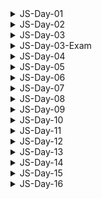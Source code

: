 <details>
<summary>JS-Day-01</summary>

### Topic:

- Setting Up Your Code Editor
- Introduction to JavaScript
- Linking a JavaScript File
- Variables
- Problem - 01:
- Data Types
- let, const and var
- Basic Operators
- Operator Precedence
- Problem - 02

### Linking JS file:

- normally at the end of body
- but sometimes required at top

```html
<!DOCTYPE html>
<html lang="en">
<head>
    <meta charset="UTF-8">
    <meta http-equiv="X-UA-Compatible" content="IE=edge">
    <meta name="viewport" content="width=device-width, initial-scale=1.0">
    <title>Document</title>
</head>
<body>
    
    <script src="./script.js"></script>
</body>
</html>
```

### Variable Naming

- variable naming should not start with Capital or any keyword

```jsx
// let Person = "Almin";
// let function = 10;
```

JavaScript has two main types of data: primitive and complex.

### JavaScript has six primitive data types:

- Boolean
- Null
- Undefined
- Number
- String
- Symbol (added in ECMAScript 6)

### Complex data types are:

- Object
- Array
- Function
- Date
- RegExp
- Error
- Map
- Set
- WeakMap
- WeakSet
- ArrayBuffer
- SharedArrayBuffer
- DataView
- Typed Arrays

### Re-assign or mutate (let)

```jsx
let isJsFun;
console.log(isJsFun)

// re-assign or mutate 
isJsFun = true;
console.log(isJsFun);
```

### If a variable declare with cost it can’t be undefined and it cant be re-assign

```jsx
const isJsFun; //error
```

### Variable should not declare without keyword

```jsx
name = "Tansen"; //should not use like this when declaring
```

</details>

<details>
<summary>JS-Day-02</summary>
    
### Topic:

- Different Operations in JS

### Math Operations

```jsx
const currentYear = 2023;
const ageTumpa = currentYear - 1998;
const ageRahat = currentYear - 1996;
console.log(ageTumpa, ageRahat);
```

### String operation

```jsx
const first_name = "Alahi";
const last_name = "Tansen";
console.log(first_name + " " + last_name);

const bikeBrand = "Yamaha";
const bikeModel = "MT5";
const fullBikeName = bikeBrand + " " + bikeModel;
console.log(fullBikeName);
```

### Assignment operator

```jsx
let number = 20 + 10;
number = number + 5;
number -= 10;
console.log(number);
```

### Operator precedence

```jsx
console.log(2023>2002+16);
```

### Template literals

```jsx
const name = "Tansen"
const age=21
const job="student"
const bio="My name is "+name+"."+" I am "+age+" years old."+"I am a "+job+"."
console.log(bio);

//now with template literals
const bio2=`My name is ${name}. I am ${age} years old.I am a ${job}.`
console.log(bio2);
console.log(`I
am 
Tansen`);
```

### Conditionals or control structure

```jsx
const birthYear=1995;
if(birthYear<=1999){
console.log("You are a 90's kid");
}else{
console.log("You are not a 90's kid");
}
```

### Type conversion(manually) and coercion(automatically)

```jsx
const inputYear=1995
console.log(inputYear+10);

const inputYear2="1995"
console.log(inputYear2+10); //coercion(automatically) 10 will become string

console.log(inputYear2-10); //coercion(automatically) 10 will become number
```

### Game

```jsx
let a="1"+1
a-=1
console.log(a);
```

</details>

<details>
<summary>JS-Day-03</summary>

### Topic:

- Truthy and Falsy Value
- Equality operators
- Condition
- AND OR
- Switch Case
- Ternary operator

### Truthy & Falsy Value

- There are 5 falsy value
    - `0`
    - `””`
    - `undefined`
    - `null`
    - `NaN`

```jsx
// Truthy & Falsy Value
console.log(Boolean(0));
console.log(Boolean(""));
console.log(Boolean(undefined));
console.log(Boolean(null));
console.log(Boolean(NaN));
console.log(Boolean(1));
```

- All others are Truthy value

### Equality operators

- `=` —> Assign
- `==` or `===` —> equality
- `! =` or `! ==` —> not equal
- JS doesn’t type coercion, strict
- All time use `===` , it will check strictly

```jsx
// Equality operators
const age = "20";
if (age === 20) {
    console.log("You are adult"); //when "=="
} else {
    console.log("You are too young"); //when "==="
}
```

### Nested Condition

when inside a condition and it does not match it will stop there or `else` will execute if `else` is define

```jsx
if (testAge === 18) {
    if (testNID) {
        if (testPassport) {
            console.log(`your age: ${testAge}, applicable for this job.`);
        }
    } else {
        console.log(`Absent!`);
    }

} else if (testAge !== 18) {
    if (testBirthReg) {
        console.log(`your age: ${testAge}, and you're note applicable. `);
    } else {
        console.log(`Absent!`);
    }
} else {
    console.log(`Absent!`);
}
```

### Leap year (AND OR)

```jsx
let year = 2024;
if (year % 400 === 0 || (year % 4 === 0 && year % 100 !== 0)) {
    console.log(`${year} is a leap year.`);
} else {
    console.log(`${year} is not a leap year.`);
}
```

### Switch case

```jsx
const day = "sunday";

switch (day) {
    case "saturday":
        console.log("No Class!");
        break;
    case "sunday":
        console.log("Class!!");
        break;
    case "monday":
        console.log("No Class");
        break;
    case "tuesday":
    case "wednesday":
        console.log("No Class!!");
        break;
    case "thursday":
    case "friday":
        console.log("Class!!");
        break;
    default:
        console.log("Not a valid day");
        break;
}
```

### Ternary Operator

```jsx
const a=2;
const b=3;
let c;

a>b?c=a+b : c=b-a;
console.log(c);
```

</details>

<details>
<summary>JS-Day-03-Exam</summary>

### Type Conversion vs Type Coercion

```jsx
// Type conversion - Manual conversion
const myNumber = "10"
console.log(Number(myNumber));

// Type coercion -  Automatic conversion
const myNumber2 = "10"
console.log(myNumber2 / 2);
```

### if.. else if.. else

- Single condition execute

### if.. if.. else

- Multiple condition execute

### Undefined vs Null

- `let age;` —> undefined
- `let age = null;` —> Null (show as object)

</details>

<details>
<summary>JS-Day-04</summary>

### Topic:

- Strict mode
- Function in JS

### Strict mode

```jsx
"use strict";

const private =20;
const interface = "audio"
console.log(private);
```

### Function: 3 ways of creating function

- Function declarations
- Function expressions
- Arrow function

Function declarations

```jsx
function sumTwo(num1,num2){
    const sum = num1+num2
    console.log(sum);
}
sumTwo(3,4)
```

</details>

<details>
<summary>JS-Day-05</summary>

### Topic:

- Three way of creating function

### Function declarations

```jsx
// function declarations
function addThreeNum(num1, num2, num3) {
    const sum = num1 + num2 + num3;
    console.log(sum);
}
addThreeNum(2, 3, 4);
```

### Function expressions

```
// function expression
const juiceFactory = function (apples,oranges){
    const juice = (apples*oranges)/2
    return `${juice} Juice is ready using ${apples} apples and ${oranges} oranges. 🥤`
}
console.log(juiceFactory(10,20));
```

### Arrow function

```jsx
// arrow functions
const addTwoNum = (num1, num2) =>{
    const sum = num1 + num2;
    console.log(sum);
}
addTwoNum(2, 3);

const ageCalc = (birthYear)=>2023-birthYear;
console.log(ageCalc(2001));

const heroMaker = (heroAge,heroSkill)=>{
    if (heroAge>=18 && heroSkill){
        return "You can be a hero."
    }else{
        return "You can't be a hero"
    }
}
console.log(heroMaker(21,true));
```

</details>

<details>
<summary>JS-Day-06</summary>

### Topic:

- Function calling function

### Function calling function

```jsx
function technicalTest(ramF,cpuC){
    const dramState = ramFreqTest(ramF)
    const cpuState = cpuTurbo(cpuC)
    return `${dramState} and ${cpuState}`

}

console.log(technicalTest(2400,1.8));

function ramFreqTest(ramFreq){
    return ramFreq>=2620?"DDR4":"DDR3"
}

function cpuTurbo(cpuClock){
    return cpuClock>=3.1?"1800rpm":"1400rpm"
}
```

</details>

<details>
<summary>JS-Day-07</summary>

### Topic:

- Array
- Array methods
- Function revision
- Side effect calculation
- Currying function
- Anonymous function
- Objects

### Two way of creating array

- Literal syntax
- Array function

```jsx
// array (literal systax)
const friend = ['Shohan', 'Badhon', 'Eklas', 'Nasim'];

const years = [1991, 1993, 1995, 1999];

// array (array function)
const years2 = new Array(2001, 2003, 2005, 2009);
```

### Array methods

```jsx
// array length 
console.log(friend.length);

// push - add element at the end
const lastBenchers = ['Shohan', 'Shuvo', 'Abdullah', 'Fahim'];

lastBenchers.push('Abir');

console.log(lastBenchers);

// unshift - add element at the beginning
lastBenchers.unshift('Tansen');
console.log(lastBenchers);

// pop - remove element at the end
lastBenchers.pop();
console.log(lastBenchers);

// shift - remove element at the beginning
lastBenchers.shift();
console.log(lastBenchers);

// indexOf - finding element by name 
console.log(lastBenchers.indexOf('Shuvo'));

// includes - if it present in array or not boolean
console.log(lastBenchers.includes('Tansen'));
```

### Currying Array

```jsx
// currying function
function  multi(a){
    return function(b){
        return function(c){
            return function(d){
                return function(e){
                    return a*b*c*d*e
                }
            }
        }
    }
}

console.log(multi(5)(4)(3)(2)(1));
```

### Currying function to arrow function (lambda function)

```jsx
// lamda calculus or lamda function declarations
const multiPro = (a) => (b) => (c) => (d) => (e) => a * b * c * d * e;
console.log(multiPro(5)(4)(3)(2)(1));
```

### Object

```jsx
//object
const student = {
    firstName : "Arafat",
    lastName : "Rahman",
    age:19,
    job:"Programmer",
    firends:["Rahim","Karim","Nishi"],
    isGoodAtGame:true,
}
// finding properties using two methods (dot and bracket)

console.log(student.age);
console.log(student.firends[2]);

console.log(student["firstName"]);
```

</details>

<details>
<summary>JS-Day-08</summary>

### Topic:

- Array revision
- Mutate (reassign)
- Creating object
- Creating method
- This
- Reference
- For loop
- continue - break
- loop inside a loop
- while loop

### Array Revision

```jsx
// array literal
const odd = [1, 3, 5, 7, 9];
console.log(odd);

// array function
const even = new Array(2, 4, 6, 8);
console.log(even);

console.log(odd[3]);
console.log(even[3]);

console.log(odd.length);
console.log(odd[odd.length - 1]);
```

### Mutate (reassign)

```jsx
// mutate
const odd = [1, 3, 5, 7, 9];
odd[2] = 55;
console.log(odd);
```

### Object creating

```jsx
const student = {
    firstName: "Nesnat",
    lastName: "Ahmad",
    birthYear: 2001,

    calcAge: function () {
        return 2023 - student.birthYear; //what if student name changed? so this can be used to solve that problem
    },
};
console.log(student.calcAge());
```

### Method & This

```jsx
const student2 = {
    firstName: "Nesnat",
    lastName: "Ahmad",
    birthYear: 2005,

    calcAge: function () {
        return 2023 - this.birthYear; //using this
    },
    greetings: function () {
        return `Hello, ${this.firstName}`;
    },
};
console.log(student2.calcAge());
console.log(student2.greetings());
```

### For Loop

```jsx
// for loop
for (let i = 1; i <= 20; i++) {
    console.log(`Step ${i}`);
}

const namesArray = ["Alice", "Bob", "Charlie", "David", "Emma", "Frank", "Grace",
    ["Mina", "Tina", "Rina", "Parina"],
    true,
    "Dancer"
];
for (let i = 0; i < namesArray.length; i++) {
    console.log(namesArray[i]);
}

const evenNumbers = [2, 4, 6, 8, 10, 12, 14, 16, 18, 20];
let sum = 0;
for (let i = 0; i < evenNumbers.length; i++) {
    sum += evenNumbers[i];
}
console.log(sum);

const arr = [10, true, 21, "a", "b", false, 55, true, "x"];
const arr2 = [];

for (let i = 0; i < arr.length; i++) {
    arr2.push(arr[i]);
}
console.log(arr2);

const years = [1994, 1996, 1998, 2001, 1993, 1995];

const ages = [];

for (let i = 0; i < years.length; i++) {
    ages.push(2023 - years[i]);
}
console.log(ages);
```

### continue and break

```jsx
console.log("Continue");
for (let i = 0; i < arr.length; i++) {
    if (typeof arr[i] === "string") {
        continue;
    }
    console.log(arr[i], typeof arr[i]);
}

console.log("Break");
for (let i = 0; i < arr.length; i++) {
    if (typeof arr[i] === "string") {
        break;
    }
    console.log(arr[i], typeof arr[i]);
}
```

### loop inside a loop

```jsx
for (let i = 1; i <= 10; i++) {
    console.log(`Step ----------- ${i}`);
    for (let j = 1; j <= i; j++) {
        console.log(`Run --${j}`);
    }
}

// Star pattern 
let n = 5;
let star = "";
for (let row = 1; row <= n; row++) {
    for (let col = 1; col <= n; col++) {

        star += "*";
    }
    star += "\n";
}
console.log(star);
```

### While Loop

```jsx
// while loop 
let i=0
const arr3 = [10,20,30,40,50]
while(i<arr3.length){
    console.log(arr3[i]);
    i++
}
```

</details>

<details>
<summary>JS-Day-09</summary>

### Topic:

- JavaScript Fundamental Recap
- Previous (01 - 08) day revision

</details>

<details>
<summary>JS-Day-10</summary>

### Topic:

- NodeJS installation
- Live server
- Think as a programmer
- Debug a program
- JavaScript definition
- Features of JS
- JS Engines
- V8 Engine

### NodeJS installation

### Live server

install live-server

```jsx
npm install live-server -g
```

run live server

```jsx
live-server
```

### Think as a programmer

- Define problem
- What is the input and output of that problem
- What I need to solve that problem

```jsx
// given an array of positive numbers "arr", find total sum of all elements

// strategy:
//input array / posivite integer >0 / arr 
//output : sum / all elements from the array
//1. declare a container
//2. read all element for loop
//3. container that will hold the sum

function summation(arr) {
    let sum = 0;
    for (let i = 0; i < arr.length; i++) {
        sum += arr[i];
    }
    return sum;
}

const arr = [5,2,4,1,3,5,6,9]

console.log(summation(arr));
```

### JavaScript definition

Simple definition

> JavaScript is a high level object oriented interpreted multi paradigm programming language.
> 

Brief definition

> JavaScript is a high level, prototype based, object oriented, multi-paradigm, interpreted or just-in-time (JIT) compiled, dynamic, single threaded, garbage collected, programming language with first class functions and non-blocking event loop concurrency model.
> 

### Features of JS

1. `High-level`: JavaScript is a high-level programming language, which means that it provides abstractions and features that simplify programming and hide low-level details from the programmer.
2. `Prototype-based`: JavaScript uses a prototype-based inheritance model, where objects inherit properties and methods from other objects. This allows for easy reuse and extensibility of existing code.
3. `Object-oriented`: JavaScript supports object-oriented programming (OOP) concepts like encapsulation, inheritance, and polymorphism through its prototype-based approach.
4. `Multi-paradigm`: JavaScript is a multi-paradigm language, which means that it supports several different programming styles, including object-oriented, functional, and imperative programming.
    
    Procedural Programming:
    
    - Based on the concept of procedures or routines that perform specific tasks.
    - Uses a step-by-step approach to problem-solving.
    - Focuses on solving problems through procedures or functions that operate on data.
    - Does not emphasize the use of objects and classes.
    
    Object-Oriented Programming (OOP):
    
    - Based on the concept of objects, which can contain data and methods to operate on that data.
    - Encapsulates data and behavior within objects, promoting modularity and code reusability.
    - Emphasizes concepts like inheritance, polymorphism, and encapsulation.
    - Allows for the creation of complex applications by breaking them down into smaller, more manageable objects.
    
    Functional Programming:
    
    - Based on the concept of functions, which are used to transform data and solve problems.
    - Treats computation as the evaluation of mathematical functions and avoids changing state and mutable data.
    - Emphasizes immutability, purity, and higher-order functions.
    - Promotes the creation of small, reusable functions that can be composed together to solve larger problems.
5. `Interpreted or JIT compiled`: JavaScript can be either interpreted, meaning that code is executed on-the-fly, or just-in-time (JIT) compiled, where code is compiled at runtime for faster execution.
6. `Dynamic`: JavaScript is a dynamically-typed language, which means that variables can change types at runtime, making it easier to write flexible code.
7. `Single-threaded`: JavaScript is single-threaded, meaning that it only has one execution thread.
8. `Garbage-collected`: JavaScript automatically manages memory using garbage collection, which frees up memory for objects that are no longer being used.
9. `First-class functions`: Functions in JavaScript are first-class citizens, which means that they can be passed around as arguments and returned from other functions like any other value.
10. `Blocking event loop concurrency model`: JavaScript uses a non-blocking event loop concurrency model, which allows for asynchronous programming using callbacks, promises, and async/await. This means that long-running tasks can be executed in the background without blocking the main thread.

### JS Engines

- `V8`: This is Google's high-performance JavaScript engine which is used in the Chrome web browser and Node.js.
- `SpiderMonkey`: This is Mozilla's JavaScript engine which is used in Firefox web browser and various other Mozilla projects, Brave browser.
- `JavaScriptCore`: This is Apple's JavaScript engine which is used in Safari web browser, as well as other Apple products like macOS and iOS.
- `Chakra`: This is Microsoft's JavaScript engine which is used in Edge web browser and various other Microsoft products.
- `Nashorn`: This is Oracle's JavaScript engine which is used in Java Virtual Machine (JVM) for executing JavaScript code.
- `Rhino`: This is an open-source JavaScript engine written in Java, developed by the Mozilla Foundation. It is used in various web application servers, such as Apache Tomcat.
- `Duktape`: This is a lightweight, embeddable JavaScript engine written in C. It is often used in embedded systems or IoT devices.
- `JerryScript`: This is another lightweight, embeddable JavaScript engine written in C. It is specifically designed for resource-constrained devices and is used in many IoT applications

### V8 Engine

- `Call Stack`: The call stack is a data structure used to keep track of function calls in a program. When a function is called, a new frame is added to the top of the call stack to represent that function's execution context. As functions return, their frames are removed from the stack.
- `Heap`: The heap is the memory area where objects are allocated and stored in a JavaScript program. The V8 engine uses a generational garbage collector to manage the heap. Objects that are no longer referenced by the program are automatically marked for garbage collection and their memory is reclaimed.
- `Function Execution`: When a function is executed in V8, a new frame is added to the call stack with the function's local variables and arguments. As the function executes, it may create new objects that are stored in the heap. When the function returns, its frame is removed from the stack and any objects it created are eligible for garbage collection if they are no longer referenced.
- `Memory Management`: V8 manages memory allocation using a combination of stack and heap memory. Stack memory is used to store primitive data types like numbers and Booleans as well as function call frames. Heap memory is used to store larger objects and data structures like arrays and objects.

</details>

<details>
<summary>JS-Day-11</summary>

### Topic:

- Scoping
- Scope chain
- Hosting
- Temporal Dead Zone(TDZ)
- This keyword
- Referencing the same memory when copying

### Scoping

Space or area or environment in which a certain variable is declared

- Global scope
- Function scope
- Block scope

Global scope

```jsx
const herName = "Tumpa"; //global scope
```

Function scope

```jsx
function doMath(x, y) {
    const sum = x + y; // function scope 
    return sum;
}
```

Function scope as block scope

If use `use strict` all function will be block scope

```jsx
"use strict"
function doMath(x, y) {
    const sum = x + y; // block scope 
    return sum;
}
console.log(doMath(2, 3));
```

Block scope

```jsx
if (herName === "Tumpa") {
    const herName = "Rebecca"; //block scope
    console.log(herName);
} else {
    console.log(herName);
}
```

### Scope chain

- `Scope` - Space or area or environment in which a certain variable is declared
- `Scope of a variable`  - Where the variable is being access, accessible area of that variable
- `var` is function scope
- Every Scope connected through chain.
- Scope chain works —> child to  parent
- Parent function can’t access child variable
- Child variable can access parent variable (inner to outer)

### Hoisting

Accessing variable right before its declaration

- function declaration
- var variable

`let`,`const` not hoisting supported , It is Temporal Dead Zone(TDZ) when trying to accessing variable right before its declaration.

Temporal Dead Zone(TDZ) Level:

TDZ level 0:

```jsx
function second() {
        const job = "Programmer";
        console.log(`${myName} is a ${age} years old ${job}.`);
    }
```

TDZ level 01:

```jsx
function second() {
        console.log(1);
        const job = "Programmer";
        console.log(`${myName} is a ${age} years old ${job}.`);
    }
```

TDZ level 02:

```jsx
function second() {
        console.log(1);
        console.log(2);
        const job = "Programmer";
        console.log(`${myName} is a ${age} years old ${job}.`);
    }
```

TDZ level n:

```jsx
function second() {
        console.log(1);
        console.log(2);
        const job = "Programmer";
        console.log(`${myName} is a ${age} years old ${job}.`);
    }
```

TDZ level when there is function:

```jsx
function second() {
        function five(){
            console.log(2n^3);
        }
        function four(){
            console.log(2n^2);
        }
        function third){
            console.log(2n^1);
        }
        const job = "Programmer";
        console.log(`${myName} is a ${age} years old ${job}.`);
    }
```

### This keyword

What ever object is calling by `calAge` , `this` will follow that

```jsx
const tumpaObj = {
    fullName :"Tumpa",
    birthYear :1996,

    calAge: function(){
        console.log(this);
       return 2023 - this.birthYear
    },

};
console.log(tumpaObj.calAge());
console.log(this);
```

### Referencing the same memory when copying

`sabrinaObj.fullName` is changed but `tumpaObj.fullName` also gonna change

```jsx
const tumpaObj = {
    fullName :"Tumpa",
    birthYear :1996,

    calAge: function(){
        
       return 2023 - this.birthYear
    },

};
const sabrinaObj = tumpaObj
sabrinaObj.fullName = "Sabrina"
console.log(sabrinaObj,tumpaObj);
```

Arrow function does not have this keyword functionalities

```jsx
const computer = {
    clockSpeed: 3.9,

    // turboFan: function () {
        // console.log(this);
    //     return this.clockSpeed * 99;
    // },
    turboFan: () => {
        console.log(this); // this will ppoint to window
        return this.clockSpeed * 99;
    },
};

console.log(computer.turboFan());
```

</details>

<details>
<summary>JS-Day-12</summary>

### Topic:

- Closures
- DOM tree
- DOM manipulation

### Closures

A closure gives a function access to all variables of its parent function, even after that fuinction has returned.

```jsx
function regrigerator() {
    let coke = 6;

    return function() {
        coke--;
        console.log(`${coke} coke`);
    };
}
const drink = regrigerator();
drink()
```

### DOM manipulation

- Selecting elements
- Styling elements
- Creating elements
- Node traversals
- Event handlers

Selecting elements 

```jsx
// 1. selecting elements 
//id -- fast / rarely
const title = document.getElementById("main-heading");
const secondTitle = document.getElementById("second-heading");
console.log(title);
console.log(secondTitle);

// class
const country = document.getElementsByClassName("country");
console.log(country);

// tag name 
const input = document.getElementsByTagName("input");
console.log(input);

// Quary selector -- mostly used
const title2 = document.querySelector("#main-heading"); //id
console.log(title2);
const btn = document.querySelector(".btn"); //class
console.log(btn);
const h2 = document.querySelector("h2"); //tag
console.log(h2);

// Quary selector all
const country2 = document.querySelectorAll(".country");
console.log(country2);
```

Styling elements 

```jsx
/ 2. styling elements 
const title3 = document.querySelector("#main-heading");
title3.style.color = "crimson";
title3.style.backgroundColor = "black";
title3.style.fontSize = "3rem";

const countries = document.querySelectorAll(".country");
for (let i = 0; i < countries.length; i++) {
    countries[i].style.color = "hotpink";
    countries[i].style.fontSize = "2rem";
}
```

Creating elements 

```jsx
// 3. creating elements 
const ul = document.querySelector("ul");

const li = document.createElement("li");
li.textContent = "India";

//append

// ul.append(li)
// ul.appendChild(li)
// ul.insertAdjacentElement('afterbegin',li)
ul.insertAdjacentElement('beforeend', li);

const firstCountry = document.querySelector(".country");
firstCountry.textContent = "BD";
console.log(firstCountry);

// set attribute 
const h1 = document.querySelector("#main-heading");
h1.setAttribute("class", "main-headline");
h1.setAttribute("width", "300px");
h1.removeAttribute("class");
h1.removeAttribute("width");

// class 
h1.classList.add("main-heading", "first-country");
h1.classList.remove("main-heading");

const a = 10;
if (a === 10) h1.classList.toggle("main-heading");
```

Node traversals

```jsx
/ 4. node traversals 
const ul2 = document.querySelector("ul");
console.log(ul2.parentElement);
console.log(ul2.parentNode);
console.log(ul2.childNodes);
console.log(ul2.children);
```

Event handlers (it will be added on button where clicked) - higher order function (which can take callback function as argument)

```jsx
// 5. event handlers (it will be added on button where clicked) - higher order function (which can take callback function as argument)
const btn2 = document.querySelector(".btn");
const input2 = document.querySelector(".input");
const ul3 = document.querySelector("ul");

btn2.addEventListener('click', function () {
    const li = document.createElement("li");
    li.classList.add("country");
    li.textContent = input2.value; //always string
    ul.append(li);
    input2.value = "";
})
```

</details>

<details>
<summary>JS-Day-13</summary>

### Topic:

- DOM simple project
    - Modal window project
    - Guess my number project

</details>

<details>
<summary>JS-Day-14</summary>

### Topic:

- Data Structures & EXNEXT & Modern operators
- Destructuring arrays
- Switching variable
- Store return value
- Nested destructuring
- Default values
- Destructuring object
- Changing object name
- Object default value
- Mutating variables
- Nested object
- Spread operators
- Copying object

### Notes

- Iterables: `arrays`,`strings`,`maps`,`sets`
- Not iterable : `objects`
- Map : There are two map, map it self is data structure and map array method

### Destructuring arrays

```jsx
// destructuring arrays 
// old way
const arr = [1, 2, 3];
const a = arr[0];
const b = arr[1];
const c = arr[2];

// new way 
const [x, y, z] = arr;
console.log(x, y, z);

const arr2 = [5, 6, 7];
const [m, n, o] = arr2;
console.log(m,n,o);
```

### Switching variable

```jsx
// Switching variable 
// old way 
let first = 10;
let second = 20;
let temp = first;
first = second;
second = temp;
console.log(first, second);

// new way 
[first,second]=[second,first]
console.log(first, second);
```

### Store return value

```jsx
const resturant = {
    name: "Burger House 420",
    location: "Puran Dhaka,Dhaka,Bangladesh",
    categories: ["Italian", "Vegeterian", "Local", "Organic"],
    starterMenu: [
        "Chicken Cheese Burger",
        "Beef Burger",
        "Garlic Bread",
        "Italian Spicy Pasta",
        "Bagdadi Shahi Biriyani",
        "Mexican Chilli Chicken",
    ],
    mainMenu: ["Burger", "Pizza", "Fajita", "French Fries"],
    openingHours: {
        sun: {
            open: 10,
            close: 22
        },
        fri: {
            open: 9,
            close: 23
        },
        wed: {
            open: 11,
            close: 22
        },
    },

    order:function(starterIndex,mainIndex){
        return [this.starterMenu[starterIndex],this.mainMenu[mainIndex]]
    }
};

// Store return value
const [firstOrder,secondOrder]=resturant.order(2,0)
console.log(firstOrder,secondOrder);
```

### Nested destructuring

```jsx
//nested destructuring
const nested = [2,4,[5,6]]
const [i,j,[k,l]]=nested
console.log(i,j,k,l);
```

### Default values

```
//default values
const arrNew = [10,30]
const[p=1,q=1,r=1,s=1]=arrNew
console.log(p,q,r,s);
```

### Destructuring object

```jsx
//destructuring object
const { categories, mainMenu, starterMenu } = resturant;
console.log(categories, mainMenu, starterMenu);
```

### Changing object name

```jsx
// changing object name 
const { name: resturantName, location, openingHours } = resturant;
console.log(resturantName, location, openingHours);

const { sun: sunday, wed: wednesday, fri: friday } = resturant.openingHours;
console.log(sunday, wednesday, friday);
```

### Object default value

```jsx
// object default value 
const { mainNai = [] } = resturant;
console.log(mainNai);
```

### Mutating variables

```jsx
// mutating variables 
let f = 100;
let g = 200;

const obj = { f: 20, g: 30 };
({ f, g } = obj);
console.log(f, g);
```

### Nested object

```jsx
// nested object
const tumpa = {
    friends:{
        first2:"Sabrina",
        second2:"Shohan",
    },
}
// const {first2,second2} = tumpa.friends
const {friends:{first2,second2}} = tumpa
console.log(first2,second2);
```

### Destructuring object 2

```jsx
// destructuring object 2
resturant.orderDelivery({
    starterIndex:2,
    mainIndex:0,
    time: "06:20 PM",
    address: "Uttara,Dhaka",

})

resturant.orderDelivery({
    starterIndex:1,
    address:"Dhanmondi 27"
})
```

### Spread operators

```jsx
// spread operators(...arr)
const arr3 = [33, 44, 55, 66];
const badArrCopy = [11, 22, arr3[0], arr3[1], arr3[2], arr3[3]];
console.log(badArrCopy);

const goodArrCopy = [11, 22, ...arr3];
console.log(goodArrCopy);

const newMenu = [...resturant.mainMenu, "Noodles", "Ramen"];
console.log(newMenu);

// copy array 
const mainMenuCopy = [...resturant.mainMenu];
console.log(mainMenuCopy);

// join array 
const allFoods = [...resturant.mainMenu, ...resturant.starterMenu];
console.log(allFoods);

// iterables: arrays,strings,maps,sets 
// object not iterable

const gameName = "Callof Duty: Modern Warfare";
console.log(...gameName, " ", "2022");
const str = "Tansen";
console.log(...str);
// console.log(`My name is ${...str}`); //error

const ingredients = ["Tomato", "Chicken", "Letture"];
resturant.orderBurger(...ingredients);
```

### Copying object

```jsx
// copying objects 
// old way (both will share same memory location)
const newRestaurant = resturant;
newRestaurant.name = "Burger Remix"
console.log(resturant);
console.log(newRestaurant);

// new way 
const newRestaurant = { ...resturant, founder: "Amzad" };
newRestaurant.name = "Burger Remix";
console.log(resturant);
console.log(newRestaurant);
```

</details>

<details>
<summary>JS-Day-15</summary>

### Topic:

- Rest pattern and parameters
- Short circuiting
- Nullish coalescing operator
- Logical assignment operators
- For of
- Optional chaining
- Looping object
- Sets
- Object in new way
- Enhanced object literals

### Rest pattern and parameters

- Rest pattern and parameters - left side of = sign
- Spread - right side of = sign

Destructuring

```jsx
"use strict";

const resturant = {
    name: "Burger House 420",
    location: "Puran Dhaka,Dhaka,Bangladesh",
    categories: ["Italian", "Vegeterian", "Local", "Organic"],
    starterMenu: [
        "Chicken Cheese Burger",
        "Beef Burger",
        "Garlic Bread",
        "Italian Spicy Pasta",
        "Bagdadi Shahi Biriyani",
        "Mexican Chilli Chicken",
    ],
    mainMenu: ["Burger", "Pizza", "Fajita", "French Fries"],
    openingHours: {
        sun: {
            open: 10,
            close: 22
        },
        fri: {
            open: 9,
            close: 23
        },
        wed: {
            open: 11,
            close: 22
        },
    },

    order: function (starterIndex, mainIndex) {
        return [this.starterMenu[starterIndex], this.mainMenu[mainIndex]];
    },
    orderDelivery: function ({ starterIndex = 0, mainIndex = 0, time = "10:00 PM", address = "Unknown" }) {
        console.log(`${this.starterMenu[starterIndex]} and ${this.mainMenu[mainIndex]} will be delivered to ${address} at ${time}`);

    },
    orderBurger: function (ing1, ing2, ing3) {
        console.log(`Here is your delicious burger with ${ing1},${ing1},${ing2} and ${ing3}.`);
    },
    orderPizza: function (mainIng, ...otherIng) {
        console.log(mainIng);
        console.log(otherIng);
    },
};
// spread 
const arr = [1, 2, ...[3, 4]];
console.log(arr);

// rest 
const [a, b, ...others] = [1, 2, 3, 4, 5, 6, 7, 8, 9];
console.log(a, b);
console.log(others);

const [x, , y, ...friends] = ["Rahat", "Shohan", "Tumpa", "Sabrina", "faysal"];
console.log(x, y, friends);

// rest - spread 
const [burger, , pasta, ...otherFood] = [...resturant.mainMenu, ...resturant.starterMenu];
console.log(burger, pasta, otherFood);
```

Rest on object 

```jsx
// object 
const { fri, ...otherDay } = resturant.openingHours;
console.log(fri, otherDay);
```

Function

```jsx
// 2. function (rest perameter)
const add = function (...numbers) {
    let sum = 0;
    for (let i = 0; i < numbers.length; i++) {
        sum += numbers[i];
    }
    console.log(sum);
};
add(4, 5, 2, 3);

const arr2 = [33, 2, 4, 5];
add(...arr2);

resturant.orderPizza("Mushrooms", "Onions", "Spinach")
```

### Short circuiting

```jsx
// Short circuiting 
// OR || if all true first true will be the output ; otherwise last false will be output
console.log(3 || "Tansen");
console.log("" || "Shohan");
console.log(false || 0);
console.log(undefined || null);
console.log(undefined || 0 || "" || "Tansen" || 23 || null);
console.log(false || true);
console.log(0 || "");

const guests = resturant.guests ? resturant.guests : 20;
console.log(guests);

const guests2 = resturant.guests || 30;
console.log(guests2);

const founder = resturant.founder || "Amzad";
console.log(founder);

// And && - if all true last one will be output ; otherwise last false will be output
console.log(0 && "Tansen");
console.log(7 && "Spiderman");
console.log("TT" && "Spidey" && null && 0 && " ");
console.log(false && true);
console.log("Fahim" && 12 && " " && 22 && true && undefined);

// practical example 
if (resturant.orderPizza) {
    resturant.orderPizza("Mashrooms", "Onions", "Tomatoes");
}
// similarly using && short circuit
resturant.orderPizza && resturant.orderPizza("Mashrooms", "Onions", "Tomatoes");
```

### Nullish coalescing operator

nullish value ⇒ null,undefined

```jsx
// Nullish coalescing operator
// nullish value = null,undefined  (0,'' not nullish value)
resturant.guests = 0;
const guests3 = resturant.guests ?? 20;
console.log(guests3);
```

### Logical assignment operators

```jsx
// Logical assignment operators
const rest1 = {
    name:"Pizza Club",
    guests: 20,
}
const rest2 = {
    name:"Food Club",
    owner: "Tansen",
}

// OR 
rest1.guests = rest1.guests||10
rest2.guests = rest2.guests||30

// more shortly (Logical assignment operators):
rest1.guests||=10
rest2.guests||=10

console.log(rest1.guests);
console.log(rest2.guests);
```

### For of

```jsx
// For of
const arr3 = [1, 2, 3, 4, 5, 6, 7, 8, 9];

for (let i = 0; i < arr3.length; i++) {
    console.log(arr3[i]);
}
console.log("/////////////");
for (const number of arr3) {
    console.log(number);
}

const menu = [...resturant.mainMenu, ...resturant.starterMenu];

for (const [index,food] of menu.entries()) {
    console.log(`${index+1} : ${food}`);
}
```

### Optional chaining

```jsx
// Optional chaining 
// console.log(resturant.openingHours.sat.open); //error
console.log(resturant?.openingHours?.sat?.open);
console.log(resturant.openingHours.fri.open);

const days = ["mon", "tue", "wed", "thu", "fri", "sat", "sun"];

for (const day of days) {
    const open = resturant.openingHours[day]?.open ?? "off-day";
    console.log(open);
}
```

### Looping object

```jsx
// looping objects 
// - property names
// - property values
// - property entries

// - property names

const properties = Object.keys(resturant.openingHours);
console.log(properties);

for (const day of properties) {
    console.log(day);
}
// - property values
const values = Object.values(resturant.openingHours);
console.log(values);
for (const value of values) {
    console.log(value.open, value.close);
}

// - property  entries
const entries = Object.entries(resturant.openingHours);
console.log(entries);

for (const [key, value] of entries) {
    console.log(key);
    console.log(value);
}
```

### Sets

```jsx
// Sets - unique values, can't access by index

// Sets (advanced version of array/faster than array)
// object advanced version maps 
const foods = new Set(["Pizza","Burger","Pizza","Pizza","Pizza","Noodles"])
console.log(foods);
console.log(foods.size);
console.log(foods.has("Pizza"));
foods.add("Pasta")
console.log(foods);
foods.delete("Pasta")
console.log(foods);
for(const food of foods){
    console.log(food);
}

const arr4 = [20,20,11,20,11,32,33,43,33,32,11,10,1,20,42,22,42,22]
const uniqueArr = [...new Set(arr4)]
console.log(uniqueArr);
```

### Object in new way

```jsx
//old way
orderPizza: function (mainIng, ...otherIng) {
        console.log(mainIng);
        console.log(otherIng);
    }

//new way
orderPizza(mainIng, ...otherIng) {
        console.log(mainIng);
        console.log(otherIng);
    }
```

### Enhanced object literals

```jsx
const openingHours = {
    sun: {
        open: 10,
        close: 22
    },
    fri: {
        open: 9,
        close: 23
    },
    wed: {
        open: 11,
        close: 22
    },
};

const resturant = {
    name: "Burger House 420",
    location: "Puran Dhaka,Dhaka,Bangladesh",
    categories: ["Italian", "Vegeterian", "Local", "Organic"],
    starterMenu: [
        "Chicken Cheese Burger",
        "Beef Burger",
        "Garlic Bread",
        "Italian Spicy Pasta",
        "Bagdadi Shahi Biriyani",
        "Mexican Chilli Chicken",
    ],
    openingHours, //here enhanced object literals
    mainMenu: ["Burger", "Pizza", "Fajita", "French Fries"],
    openingHours: {
        sun: {
            open: 10,
            close: 22
        },
        fri: {
            open: 9,
            close: 23
        },
        wed: {
            open: 11,
            close: 22
        },
    },

    order: function (starterIndex, mainIndex) {
        return [this.starterMenu[starterIndex], this.mainMenu[mainIndex]];
    },
    orderDelivery: function ({ starterIndex = 0, mainIndex = 0, time = "10:00 PM", address = "Unknown" }) {
        console.log(`${this.starterMenu[starterIndex]} and ${this.mainMenu[mainIndex]} will be delivered to ${address} at ${time}`);

    },
    orderBurger: function (ing1, ing2, ing3) {
        console.log(`Here is your delicious burger with ${ing1},${ing1},${ing2} and ${ing3}.`);
    },
    orderPizza: function (mainIng, ...otherIng) {
        console.log(mainIng);
        console.log(otherIng);
    },
};
```

</details>

<details>
<summary>JS-Day-16</summary>

### Topic:

- Maps
- String method

### Maps

```jsx
"use strict";
// Maps
const rest = new Map();
rest.set("name", "Pizza Hutt");
rest.set(1, "Dhaka");
rest.set(2, "Chittagong");
rest.set("categories", ["Italian", "Pizzeria", "Vgetarian", "Organic"]).set("open", 10).set("close", 22).set(true, "we are open").set(false, "we are close");
console.log(rest);
console.log(rest.get("name"));

const time = 21;
console.log(rest.get(time > rest.get("open") && time < rest.get("close")));

console.log(rest.has("categories"));

rest.delete(2);
console.log(rest);
// rest.set([1,2],"array") // in order to get this we need to store it

const arr = [1, 2];
rest.set(arr, "array");
console.log(rest.get(arr));

console.log(rest);

const lang = new Map([
    [1, "C"],
    [2, "C++"],
    [3, "java"],
    [4, "JavaScript"],
    [5, "Python"],
    [6, "C#"],
]);
console.log(lang);

for(const [key,value] of lang){
    console.log(`${key}: ${value}`);
}

const openingHours = {
    sun: {
        open: 10,
        close: 22
    },
    fri: {
        open: 9,
        close: 23
    },
    wed: {
        open: 11,
        close: 22
    },
};

const resturant = {
    name: "Burger House 420",
    location: "Puran Dhaka,Dhaka,Bangladesh",
    categories: ["Italian", "Vegeterian", "Local", "Organic"],
    starterMenu: [
        "Chicken Cheese Burger",
        "Beef Burger",
        "Garlic Bread",
        "Italian Spicy Pasta",
        "Bagdadi Shahi Biriyani",
        "Mexican Chilli Chicken",
    ],
    openingHours,
    mainMenu: ["Burger", "Pizza", "Fajita", "French Fries"],
    openingHours: {
        sun: {
            open: 10,
            close: 22
        },
        fri: {
            open: 9,
            close: 23
        },
        wed: {
            open: 11,
            close: 22
        },
    },

    order: function (starterIndex, mainIndex) {
        return [this.starterMenu[starterIndex], this.mainMenu[mainIndex]];
    },
    orderDelivery: function ({ starterIndex = 0, mainIndex = 0, time = "10:00 PM", address = "Unknown" }) {
        console.log(`${this.starterMenu[starterIndex]} and ${this.mainMenu[mainIndex]} will be delivered to ${address} at ${time}`);

    },
    orderBurger: function (ing1, ing2, ing3) {
        console.log(`Here is your delicious burger with ${ing1},${ing1},${ing2} and ${ing3}.`);
    },
    orderPizza: function (mainIng, ...otherIng) {
        console.log(mainIng);
        console.log(otherIng);
    },
};

// object to map 
const hours = new Map(Object.entries(openingHours))
console.log(hours);

console.log(...lang);
console.log(...lang.keys());
console.log(...lang.values());
```

### String method

```jsx
// String method
const station = "Pahartoli Station";
const train = "T678 Provati";

console.log(train[0]);
console.log(train[1]);
console.log("Tansen"[0]);
console.log(station.length);

console.log(station.indexOf("P"));
console.log(station.lastIndexOf("a"));

// slice  - ending index not included
console.log(station.slice(10));
console.log(station.slice(0, 9));

console.log(station.slice(0, station.indexOf(" ")));
console.log(station.slice(station.indexOf(" ") + 1));

console.log(station.slice(1, -1));

// last elemet 
console.log(station[station.length - 1]);
console.log(station.at(-1));
console.log(station.slice(-1));

const checkWindowSeat = function (seatNumber) {
    // W = window seat
    // M = Middle seat
    // C = Cabin seat
    // const slicedSeatNum = seatNumber.slice(-1)
    const slicedSeatNum = seatNumber.slice(2, 3);
    console.log(slicedSeatNum);
};

// checkWindowSeat("22W")
// checkWindowSeat("23M")
// checkWindowSeat("24C")
// checkWindowSeat("76W")
// checkWindowSeat("44M")
checkWindowSeat("22W11");
checkWindowSeat("23M22");
checkWindowSeat("24C33");
checkWindowSeat("76W44");
checkWindowSeat("44M55");

// object - string
console.log(typeof ("Tansen")); //string
console.log(typeof new String("Tansen")); //object
console.log(typeof new String("Tansen").slice(0)); //string

console.log(station.toLowerCase());
console.log(station.toUpperCase());

// trim 
function normalizedemail(email) {
    const normalizedemail = email.toLowerCase().trim();
    return normalizedemail;
}

console.log(normalizedemail("     Tansen@gmail.com    "));

// replace 
const jutaPriceBD = "500TK";
const jutaPriceUSD = jutaPriceBD.replace("TK", "$");
console.log(jutaPriceBD);
console.log(jutaPriceUSD);

// regular expression (replace all)
const warningMsg = "Beware of Trojan.99! Trojan.99! Trojan.99!";
// const warningMsgCorrent = warningMsg.replaceAll(".", " v")
const warningMsgCorrent = warningMsg.replace(/.99/g, " v99")

console.log(warningMsgCorrent);

const message ="bad weather!"
console.log(message.repeat(10));

function planeInLine(num){
    console.log(`There are ${num} planes in line! ${"✈".repeat(num)}`);
}
planeInLine(10)
planeInLine(5)
planeInLine(6)
planeInLine(3)

// split and join 
console.log("it+is+a+very+warm+day".split("+"));

const splitedName = "Md Alahi Almin Tansen".split(" ")
const joinName = splitedName.join(" ")
console.log(joinName);
```

</details>